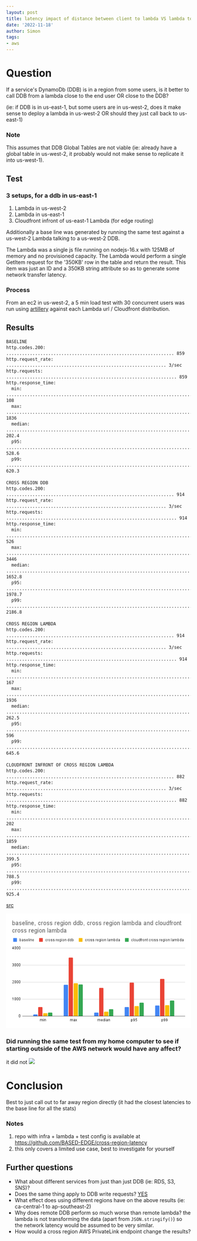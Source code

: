 ```yaml
---
layout: post
title: latency impact of distance between client to lambda VS lambda to dynamodb table
date: '2022-11-18'
author: Simon
tags:
- aws
---
```


# Question
If a service's DynamoDb (DDB) is in a region from some users, is it better to call DDB from a lambda close to the end user OR close to the DDB?

(ie: if DDB is in us-east-1, but some users are in us-west-2, does it make sense to deploy a lambda in us-west-2 OR should they just call back to us-east-1)

### Note
This assumes that DDB Global Tables are not viable (ie: already have a global table in us-west-2, it probably would not make sense to replicate it into us-west-1).

## Test
### 3 setups, for a ddb in us-east-1
1. Lambda in us-west-2
2. Lambda in us-east-1
3. Cloudfront infront of us-east-1 Lambda (for edge routing)

Additionally a base line was generated by running the same test against a us-west-2 Lambda talking to a us-west-2 DDB.

The Lambda was a single js file running on nodejs-16.x  with 125MB of memory and no provisioned capacity. The Lambda would perform a single GetItem request for the '350KB' row in the table and return the result. This item was just an ID and a 350KB string attribute so as to generate some network transfer latency.

### Process
From an ec2 in us-west-2, a 5 min load test with 30 concurrent users was run using [artillery](https://www.npmjs.com/package/artillery) against each Lambda url / Cloudfront distribution.

## Results
```
BASELINE
http.codes.200: ................................................................ 859
http.request_rate: ............................................................. 3/sec
http.requests: ................................................................. 859
http.response_time:
  min: ......................................................................... 108
  max: ......................................................................... 1836
  median: ...................................................................... 202.4
  p95: ......................................................................... 528.6
  p99: ......................................................................... 620.3

CROSS REGION DDB
http.codes.200: ................................................................ 914
http.request_rate: ............................................................. 3/sec
http.requests: ................................................................. 914
http.response_time:
  min: ......................................................................... 526
  max: ......................................................................... 3446
  median: ...................................................................... 1652.8
  p95: ......................................................................... 1978.7
  p99: ......................................................................... 2186.8

CROSS REGION LAMBDA
http.codes.200: ................................................................ 914
http.request_rate: ............................................................. 3/sec
http.requests: ................................................................. 914
http.response_time:
  min: ......................................................................... 167
  max: ......................................................................... 1936
  median: ...................................................................... 262.5
  p95: ......................................................................... 596
  p99: ......................................................................... 645.6

CLOUDFRONT INFRONT OF CROSS REGION LAMBDA
http.codes.200: ................................................................ 882
http.request_rate: ............................................................. 3/sec
http.requests: ................................................................. 882
http.response_time:
  min: ......................................................................... 202
  max: ......................................................................... 1859
  median: ...................................................................... 399.5
  p95: ......................................................................... 788.5
  p99: ......................................................................... 925.4
```
[src](https://github.com/BASED-EDGE/cross-region-latency/blob/master/results-ec2.txt)

![](/assets/from_ec2.png)


### Did running the same test from my home computer to see if starting outside of the AWS network would have any affect?
it did not
![](/assets/from_home.png)

# Conclusion
Best to just call out to far away region directly (it had the closest latencies to the base line for all the stats)


### Notes
1. repo with infra + lambda + test config is available at https://github.com/BASED-EDGE/cross-region-latency
2. this only covers a limited use case, best to investigate for yourself

## Further questions
- What about different services from just than just DDB (ie: RDS, S3, SNS)?
- Does the same thing apply to DDB write requests? [YES](https://github.com/BASED-EDGE/cross-region-latency/blob/master/results_POST_1KB.txt)
- What effect does using different regions have on the above results (ie: ca-central-1 to ap-southeast-2)
- Why does remote DDB perform so much worse than remote lambda? the lambda is not transforming the data (apart from ```JSON.stringify()```) so the network latency would be assumed to be very similar.
- How would a cross region AWS PrivateLink endpoint change the results?
